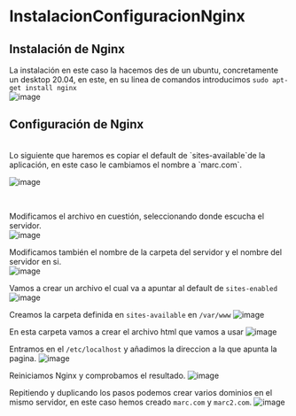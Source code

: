 # InstalacionConfiguracionNginx
## Instalación de Nginx
La instalación en este caso la hacemos des de un ubuntu, concretamente un desktop 20.04, en este, en su linea de comandos introducimos `sudo apt-get install nginx`<br>
![image](https://user-images.githubusercontent.com/91566044/166509345-9238020d-2169-4a4f-b05c-0d7af84e2235.png)
<br>

## Configuración de Nginx
<br>
Lo siguiente que haremos es copiar el default de `sites-available`de la aplicación, en este caso le cambiamos el nombre a `marc.com`. <br>

![image](https://user-images.githubusercontent.com/91566044/166510123-8d4e4575-436b-40bf-9c74-89e7e0c83a15.png)

<br>

Modificamos el archivo en cuestión, seleccionando donde escucha el servidor. <br>
![image](https://user-images.githubusercontent.com/91566044/166510643-8f08ec82-d9c1-46b2-8a13-eabdab559ab8.png)
<br>

Modificamos también el nombre de la carpeta del servidor y el nombre del servidor en si.<br>
![image](https://user-images.githubusercontent.com/91566044/166510742-f0dd14b2-e957-4e92-ada3-57e7273f0a0a.png)
<br>

Vamos a crear un archivo el cual va a apuntar al default de `sites-enabled`
![image](https://user-images.githubusercontent.com/91566044/166512088-1e1db65f-3f5a-44a7-96f0-1ad8750e1fb4.png)
<br>

Creamos la carpeta definida en `sites-available` en `/var/www`
![image](https://user-images.githubusercontent.com/91566044/166512612-b25c9a5f-24e6-46c3-9537-aacf82688647.png)
<br>

En esta carpeta vamos a crear el archivo html que vamos a usar
![image](https://user-images.githubusercontent.com/91566044/166513189-f7ef8200-baf0-4a13-9d08-66947cbbd042.png)
<br>

Entramos en el `/etc/localhost` y añadimos la direccion a la que apunta la pagina.
![image](https://user-images.githubusercontent.com/91566044/166513884-2d8a7348-d00f-4df4-9831-40d00296db7b.png)
<br>

Reiniciamos Nginx y comprobamos el resultado.
![image](https://user-images.githubusercontent.com/91566044/166514587-f4316071-fcff-4ab5-af03-d6ee3d521a97.png)
<br>

Repitiendo y duplicando los pasos podemos crear varios dominios en el mismo servidor, en este caso hemos creado `marc.com` y `marc2.com`.
![image](https://user-images.githubusercontent.com/91566044/166516701-739304e0-a036-4fd2-b690-a213686c6095.png)
